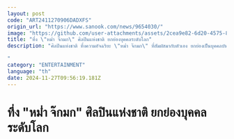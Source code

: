 ```yaml
---
layout: post
code: "ART2411270906DADXFS"
origin_url: "https://www.sanook.com/news/9654030/"
image: "https://github.com/user-attachments/assets/2cea9e82-6d20-4575-82f2-e5b42ce9ec65"
title: "ทึ่ง \"หม่ำ จ๊กมก\" ศิลปินแห่งชาติ ยกย่องบุคคลระดับโลก"
description: "ศิลปินแห่งชาติ ทึ่งความอัจฉริยะ \"หม่ำ จ๊กมก\" ที่สัมผัสมากับตัวเอง ยกย่องเป็นบุคคลบันเทิง ระดับโลก

"
category: "ENTERTAINMENT"
language: "th"
date: 2024-11-27T09:56:19.181Z
---
```


# ทึ่ง "หม่ำ จ๊กมก" ศิลปินแห่งชาติ ยกย่องบุคคลระดับโลก
